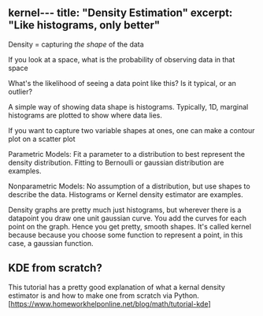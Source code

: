 kernel---
title: "Density Estimation"
excerpt: "Like histograms, only better"
---


Density = capturing *the shape* of the data

If you look at a space, what is the probability of observing data in that space

What's the likelihood of seeing a data point like this? Is it typical, or an outlier?

A simple way of showing data shape is histograms. Typically, 1D, marginal histograms are plotted to show where data lies.

If you want to capture two variable shapes at ones, one can make a contour plot on a scatter plot

Parametric Models: Fit a parameter to a distribution to best represent the density distribution. Fitting to Bernoulli or gaussian distribution are examples.

Nonparametric Models: No assumption of a distribution, but use shapes to describe the data. Histograms or Kernel density estimator are examples.

Density graphs are pretty much just histograms, but wherever there is a datapoint you draw one unit gaussian curve. You add the curves for each point on the graph. Hence you get pretty, smooth shapes. It's called kernel because because you choose some function to represent a point, in this case, a gaussian function.

## KDE from scratch?

This tutorial has a pretty good explanation of what a kernal density estimator is and how to make one from scratch via Python. [https://www.homeworkhelponline.net/blog/math/tutorial-kde]
